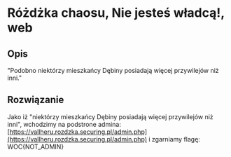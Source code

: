 # Różdżka chaosu, Nie jesteś władcą!, web

## Opis
"Podobno niektórzy mieszkańcy Dębiny posiadają więcej przywilejów niż inni."

## Rozwiązanie

Jako iż "niektórzy mieszkańcy Dębiny posiadają więcej przywilejów niż inni", wchodzimy na podstrone admina: [https://vallheru.rozdzka.securing.pl/admin.php](https://vallheru.rozdzka.securing.pl/admin.php) i zgarniamy flagę: WOC{NOT_ADMIN}

